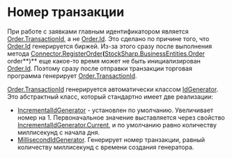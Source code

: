 # Номер транзакции

При работе с заявками главным идентификатором является [Order.TransactionId](xref:StockSharp.BusinessEntities.Order.TransactionId), а не [Order.Id](xref:StockSharp.BusinessEntities.Order.Id). Это сделано по причине того, что [Order.Id](xref:StockSharp.BusinessEntities.Order.Id) генерируется биржей. Из\-за этого сразу после выполнения метода [Connector.RegisterOrder](xref:StockSharp.Algo.Connector.RegisterOrder(StockSharp.BusinessEntities.Order))**(**[StockSharp.BusinessEntities.Order](xref:StockSharp.BusinessEntities.Order) order**)** еще какое\-то время может не быть инициализирован [Order.Id](xref:StockSharp.BusinessEntities.Order.Id). Поэтому сразу после отправки транзакции торговая программа генерирует [Order.TransactionId](xref:StockSharp.BusinessEntities.Order.TransactionId). 

[Order.TransactionId](xref:StockSharp.BusinessEntities.Order.TransactionId) генерируется автоматически классом [IdGenerator](xref:Ecng.Common.IdGenerator). Это абстрактный класс, который стандартно имеет две реализации: 

- [IncrementalIdGenerator](xref:Ecng.Common.IncrementalIdGenerator) \- установлен по умолчанию. Увеличивает номер на 1. Первоначальное значение выставляется через свойство [IncrementalIdGenerator.Current](xref:Ecng.Common.IncrementalIdGenerator.Current), и по умолчанию равно количеству миллисекунд с начала дня. 
- [MillisecondIdGenerator](xref:Ecng.Common.MillisecondIdGenerator). Генерирует номер транзакции, равный количеству миллисекунд с времени создания генератора. 
